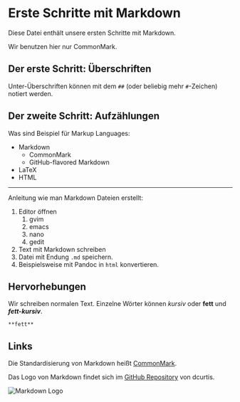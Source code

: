 # Erste Schritte mit Markdown

Diese Datei enthält unsere ersten Schritte mit Markdown.

Wir benutzen hier nur CommonMark.

## Der erste Schritt: Überschriften

Unter-Überschriften können mit dem `##` (oder beliebig mehr `#`-Zeichen)
notiert werden.

## Der zweite Schritt: Aufzählungen

Was sind Beispiel für Markup Languages:
- Markdown
  * CommonMark
  * GitHub-flavored Markdown
- LaTeX
- HTML

----

Anleitung wie man Markdown Dateien erstellt:
1. Editor öffnen
   1. gvim
   2. emacs
   3. nano
   4. gedit
2. Text mit Markdown schreiben
3. Datei mit Endung `.md` speichern.
4. Beispielsweise mit Pandoc in `html` konvertieren.

## Hervorhebungen

Wir schreiben normalen Text. Einzelne Wörter können *kursiv* oder **fett** und
***fett-kursiv***.

```
**fett**
```

## Links 

Die Standardisierung von Markdown heißt [CommonMark](https://commonmark.org).

Das Logo von Markdown findet sich im [GitHub Repository][1] von dcurtis.

![Markdown Logo][2]

[1]: https://github.com/dcurtis/markdown-mark
[2]: https://github.com/dcurtis/markdown-mark/blob/master/png/208x128-solid.png




